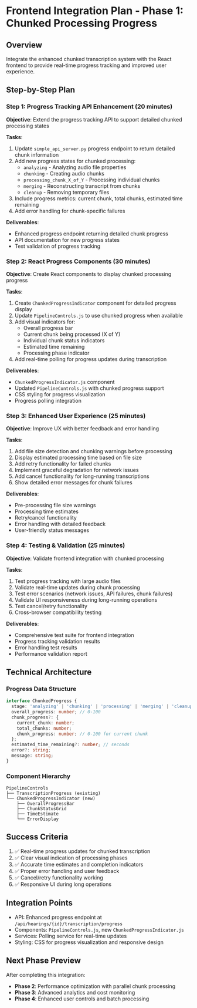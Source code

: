 # Frontend Integration Plan - Phase 1: Chunked Processing Progress

## Overview
Integrate the enhanced chunked transcription system with the React frontend to provide real-time progress tracking and improved user experience.

## Step-by-Step Plan

### Step 1: Progress Tracking API Enhancement (20 minutes)
**Objective**: Extend the progress tracking API to support detailed chunked processing states

**Tasks**:
1. Update `simple_api_server.py` progress endpoint to return detailed chunk information
2. Add new progress states for chunked processing:
   - `analyzing` - Analyzing audio file properties
   - `chunking` - Creating audio chunks 
   - `processing_chunk_X_of_Y` - Processing individual chunks
   - `merging` - Reconstructing transcript from chunks
   - `cleanup` - Removing temporary files
3. Include progress metrics: current chunk, total chunks, estimated time remaining
4. Add error handling for chunk-specific failures

**Deliverables**:
- Enhanced progress endpoint returning detailed chunk progress
- API documentation for new progress states
- Test validation of progress tracking

### Step 2: React Progress Components (30 minutes)
**Objective**: Create React components to display chunked processing progress

**Tasks**:
1. Create `ChunkedProgressIndicator` component for detailed progress display
2. Update `PipelineControls.js` to use chunked progress when available
3. Add visual indicators for:
   - Overall progress bar
   - Current chunk being processed (X of Y)
   - Individual chunk status indicators
   - Estimated time remaining
   - Processing phase indicator
4. Add real-time polling for progress updates during transcription

**Deliverables**:
- `ChunkedProgressIndicator.js` component
- Updated `PipelineControls.js` with chunked progress support
- CSS styling for progress visualization
- Progress polling integration

### Step 3: Enhanced User Experience (25 minutes)
**Objective**: Improve UX with better feedback and error handling

**Tasks**:
1. Add file size detection and chunking warnings before processing
2. Display estimated processing time based on file size
3. Add retry functionality for failed chunks
4. Implement graceful degradation for network issues
5. Add cancel functionality for long-running transcriptions
6. Show detailed error messages for chunk failures

**Deliverables**:
- Pre-processing file size warnings
- Processing time estimates
- Retry/cancel functionality
- Error handling with detailed feedback
- User-friendly status messages

### Step 4: Testing & Validation (25 minutes)
**Objective**: Validate frontend integration with chunked processing

**Tasks**:
1. Test progress tracking with large audio files
2. Validate real-time updates during chunk processing
3. Test error scenarios (network issues, API failures, chunk failures)
4. Validate UI responsiveness during long-running operations
5. Test cancel/retry functionality
6. Cross-browser compatibility testing

**Deliverables**:
- Comprehensive test suite for frontend integration
- Progress tracking validation results
- Error handling test results
- Performance validation report

## Technical Architecture

### Progress Data Structure
```typescript
interface ChunkedProgress {
  stage: 'analyzing' | 'chunking' | 'processing' | 'merging' | 'cleanup' | 'completed';
  overall_progress: number; // 0-100
  chunk_progress?: {
    current_chunk: number;
    total_chunks: number;
    chunk_progress: number; // 0-100 for current chunk
  };
  estimated_time_remaining?: number; // seconds
  error?: string;
  message: string;
}
```

### Component Hierarchy
```
PipelineControls
├── TranscriptionProgress (existing)
└── ChunkedProgressIndicator (new)
    ├── OverallProgressBar
    ├── ChunkStatusGrid
    ├── TimeEstimate
    └── ErrorDisplay
```

## Success Criteria
1. ✅ Real-time progress updates for chunked transcription
2. ✅ Clear visual indication of processing phases
3. ✅ Accurate time estimates and completion indicators  
4. ✅ Proper error handling and user feedback
5. ✅ Cancel/retry functionality working
6. ✅ Responsive UI during long operations

## Integration Points
- API: Enhanced progress endpoint at `/api/hearings/{id}/transcription/progress`
- Components: `PipelineControls.js`, new `ChunkedProgressIndicator.js`
- Services: Polling service for real-time updates
- Styling: CSS for progress visualization and responsive design

## Next Phase Preview
After completing this integration:
- **Phase 2**: Performance optimization with parallel chunk processing
- **Phase 3**: Advanced analytics and cost monitoring
- **Phase 4**: Enhanced user controls and batch processing